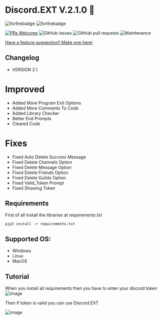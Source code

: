Discord.EXT V.2.1.0 🍌
===================

![forthebadge](https://forthebadge.com/images/badges/made-with-python.svg)
![forthebadge](http://forthebadge.com/images/badges/built-with-love.svg)

[![PRs Welcome](https://img.shields.io/badge/PRs-welcome-brightgreen.svg?style=shields)](http://makeapullrequest.com)
![GitHub issues](https://github.com/RaySoftworks/Discord.EXT/issues)
![GitHub pull requests](https://github.com/RaySoftworks/Discord.EXT/pulls)
![Maintenance](https://img.shields.io/maintenance/no/2024)

[Have a feature suggestion? Make one here!](https://github.com/the-cult-of-integral/discord-raidkit/discussions/categories/ideas)


## Changelog
- VERSION 2.1

# Improved

- Added More Program Exit Options
- Added More Comments To Code
- Added Library Checker
- Better End Prompts
- Cleared Code

# Fixes
- Fixed Auto Delete Success Message
- Fixed Delete Channels Option
- Fixed Delete Message Option
- Fixed Delete Friends Option
- Fixed Delete Guilds Option
- Fixed Valid_Token Prompt
- Fixed Showing Token



## Requirements
First of all install the libraries at requirements.txt
```
pip3 install -r requirements.txt
```

## Supported OS:

- Windows
- Linux
- MacOS


## Tutorial
When you install all requirements then you have to enter your discord token
![image](https://github.com/RaySoftworks/Discord.EXT/assets/130923455/04929c65-ca86-4731-9886-48aa951e6103)


Then if token is valid you can use Discord.EXT

![image](https://github.com/RaySoftworks/Discord.EXT/assets/130923455/3d14582b-3ba8-4321-ab23-669f85f6c82f)
